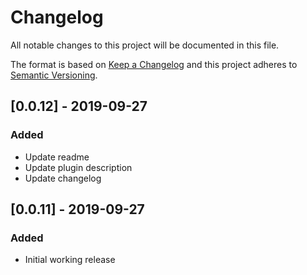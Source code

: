 # Changelog
All notable changes to this project will be documented in this file.

The format is based on [Keep a Changelog](http://keepachangelog.com/en/1.0.0/)
and this project adheres to [Semantic
Versioning](http://semver.org/spec/v2.0.0.html).

## [0.0.12] - 2019-09-27

### Added

- Update readme
- Update plugin description
- Update changelog

## [0.0.11] - 2019-09-27

### Added

- Initial working release
